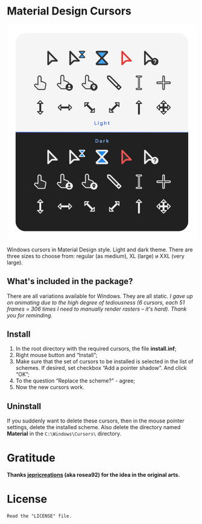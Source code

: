 # Material Design Cursors
<img id="banner" src="README_banner.webp" alt="Banner image" />

Windows cursors in Material Design style. Light and dark theme. There are three sizes to choose from: regular (as medium), XL (large) и XXL (very large).

## What's included in the package?
There are all variations available for Windows. They are all static. _I gave up on animating due to the high degree of tediousness (6 cursors, each 51 frames = 306 times I need to manually render rasters – it's hard). Thank you for reminding._

## Install
1. In the root directory with the required cursors, the file **install.inf**;
2. Right mouse button and “Install”;
3. Make sure that the set of cursors to be installed is selected in the list of schemes. If desired, set checkbox “Add a pointer shadow”. And click “OK”;
4. To the question “Replace the scheme?” - agree;
5. Now the new cursors work.

## Uninstall
If you suddenly want to delete these cursors, then in the mouse pointer settings, delete the installed scheme. Also delete the directory named **Material** in the `C:\Windows\Cursors\` directory.

# Gratitude

**Thanks [**jepricreations**](https://www.deviantart.com/jepricreations) (aka **rosea92**) for the idea in the original arts.**

# License
```
Read the "LICENSE" file.
```
